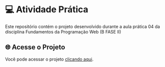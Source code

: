 # 💻 Atividade Prática
Este repositório contém o projeto desenvolvido durante a aula prática 04 da disciplina Fundamentos da Programação Web (B FASE II)
<br>
## 🌐 Acesse o Projeto
Você pode acessar o projeto [clicando aqui](https://4628018.github.io/leonardo-da-vinci/).
